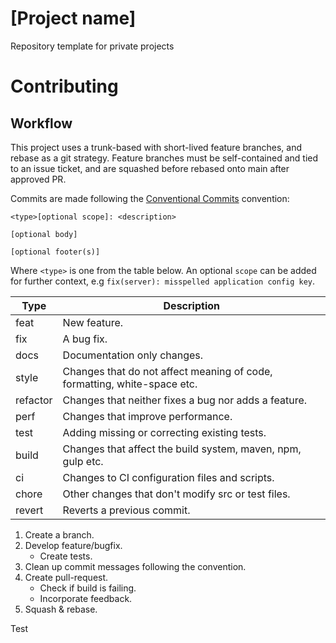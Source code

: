 # [Project name]
Repository template for private projects

# Contributing

## Workflow
This project uses a trunk-based with short-lived feature branches, and rebase as a git strategy. Feature branches must be self-contained and tied to an issue ticket, and are squashed before rebased onto main after approved PR.

Commits are made following the [Conventional Commits](https://www.conventionalcommits.org/en/v1.0.0/) convention: 
```
<type>[optional scope]: <description>

[optional body]

[optional footer(s)]
```
Where `<type>` is one from the table below. 
An optional `scope` can be added for further context, e.g `fix(server): misspelled application config key`.


| Type     | Description                                                              |
| -------- | ------------------------------------------------------------------------ |
| feat     | New feature.                                                             |
| fix      | A bug fix.                                                               |
| docs     | Documentation only changes.                                              |
| style    | Changes that do not affect meaning of code, formatting, white-space etc. |
| refactor | Changes that neither fixes a bug nor adds a feature.                     |
| perf     | Changes that improve performance.                                        |
| test     | Adding missing or correcting existing tests.                             |
| build    | Changes that affect the build system, maven, npm, gulp etc.              |
| ci       | Changes to CI configuration files and scripts.                           |
| chore    | Other changes that don't modify src or test files.                       |
| revert   | Reverts a previous commit.                                          	  |


1. Create a branch.
2. Develop feature/bugfix.
	- Create tests.
3. Clean up commit messages following the convention.
4. Create pull-request.
	- Check if build is failing.
	- Incorporate feedback.
5. Squash & rebase.


Test